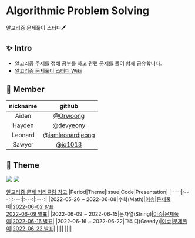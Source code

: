 # Algorithmic Problem Solving
알고리즘 문제풀이 스터디🖊️

## ✨ Intro
- 알고리즘 주제를 정해 공부를 하고 관련 문제를 풀어 함께 공유합니다. 
- [알고리즘 문제풀이 스터디 Wiki](https://github.com/devyeony/algorithm-study/wiki)

## 🧡 Member
|nickname|github|
|:---:|:---:|
|Aiden|[@Orwoong](https://github.com/Orwoong)|
|Hayden|[@devyeony](https://github.com/devyeony)|
|Leonard|[@iamleonardjeong](https://github.com/iamleonardjeong)|
|Sawyer|[@jo1013](https://github.com/jo1013)|

## 🔎 Theme
<a href="https://github.com/devyeony/algorithm-study/issues?q=is%3Aissue+is%3Aopen"><img src="https://img.shields.io/github/issues-raw/devyeony/algorithm-study?color=gree"></a>
<a href="https://github.com/devyeony/algorithm-study/issues?q=is%3Aissue+is%3Aclosed"><img src="https://img.shields.io/github/issues-closed-raw/devyeony/algorithm-study?color=red"></a>

[알고리즘 문제 커리큘럼 참고](https://solved.ac/problems/tags)
|Period|Theme|Issue|Code|Presentation|
|:---:|:---:|:---:|:---:|:---:|
|2022-05-26 ~ 2022-06-08|수학(Math)|[이슈](https://github.com/devyeony/algorithm-study/issues/2)|[문제풀이](https://github.com/devyeony/algorithm-study/tree/main/01_math)|[2022-06-02 발표](https://github.com/devyeony/algorithm-study/wiki/2022-06#-2022-06-02)<br/>[2022-06-09 발표](https://github.com/devyeony/algorithm-study/wiki/2022-06#-2022-06-09)|
|2022-06-09 ~ 2022-06-15|문자열(String)|[이슈](https://github.com/devyeony/algorithm-study/issues/13)|[문제풀이](https://github.com/devyeony/algorithm-study/tree/main/02_string)|[2022-06-16 발표](https://github.com/devyeony/algorithm-study/wiki/2022-06#-2022-06-16)|
|2022-06-16 ~ 2022-06-22|그리디(Greedy)|[이슈]()|[문제풀이]()|[2022-06-22 발표]()|
||||
||||
